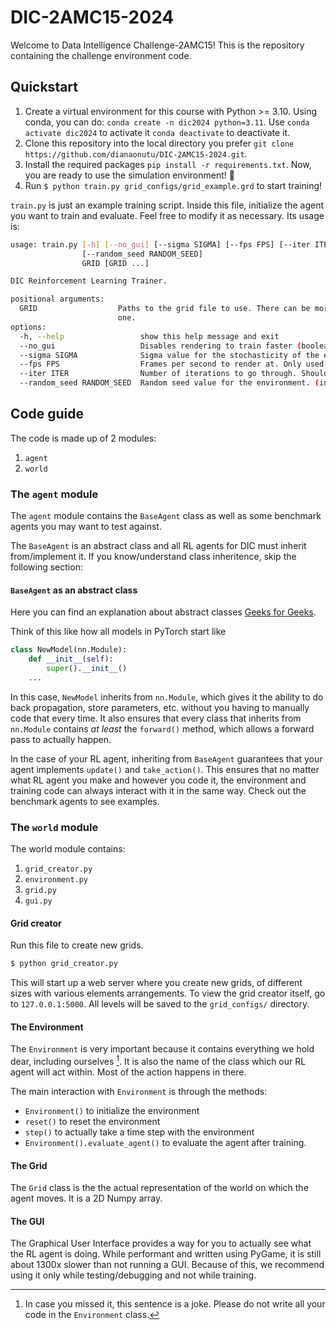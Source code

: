 # DIC-2AMC15-2024

Welcome to Data Intelligence Challenge-2AMC15!
This is the repository containing the challenge environment code.

## Quickstart

1. Create a virtual environment for this course with Python >= 3.10. Using conda, you can do: `conda create -n dic2024 python=3.11`. Use `conda activate dic2024` to activate it `conda deactivate` to deactivate it.
2. Clone this repository into the local directory you prefer `git clone https://github.com/dianaonutu/DIC-2AMC15-2024.git`.
3. Install the required packages `pip install -r requirements.txt`. Now, you are ready to use the simulation environment! :partying_face:	
4. Run `$ python train.py grid_configs/grid_example.grd` to start training!

`train.py` is just an example training script. Inside this file, initialize the agent you want to train and evaluate. Feel free to modify it as necessary. Its usage is:

```bash
usage: train.py [-h] [--no_gui] [--sigma SIGMA] [--fps FPS] [--iter ITER]
                [--random_seed RANDOM_SEED] 
                GRID [GRID ...]

DIC Reinforcement Learning Trainer.

positional arguments:
  GRID                  Paths to the grid file to use. There can be more than
                        one.
options:
  -h, --help                 show this help message and exit
  --no_gui                   Disables rendering to train faster (boolean)
  --sigma SIGMA              Sigma value for the stochasticity of the environment. (float, default=0.1, should be in [0, 1])
  --fps FPS                  Frames per second to render at. Only used if no_gui is not set. (int, default=30)
  --iter ITER                Number of iterations to go through. Should be integer. (int, default=1000)
  --random_seed RANDOM_SEED  Random seed value for the environment. (int, default=0)
```

## Code guide

The code is made up of 2 modules: 

1. `agent`
2. `world`

### The `agent` module

The `agent` module contains the `BaseAgent` class as well as some benchmark agents you may want to test against.

The `BaseAgent` is an abstract class and all RL agents for DIC must inherit from/implement it.
If you know/understand class inheritence, skip the following section:

#### `BaseAgent` as an abstract class
Here you can find an explanation about abstract classes [Geeks for Geeks](https://www.geeksforgeeks.org/abstract-classes-in-python/).

Think of this like how all models in PyTorch start like 

```python
class NewModel(nn.Module):
    def __init__(self):
        super().__init__()
    ...
```

In this case, `NewModel` inherits from `nn.Module`, which gives it the ability to do back propagation, store parameters, etc. without you having to manually code that every time.
It also ensures that every class that inherits from `nn.Module` contains _at least_ the `forward()` method, which allows a forward pass to actually happen.

In the case of your RL agent, inheriting from `BaseAgent` guarantees that your agent implements `update()` and `take_action()`.
This ensures that no matter what RL agent you make and however you code it, the environment and training code can always interact with it in the same way.
Check out the benchmark agents to see examples.

### The `world` module

The world module contains:
1. `grid_creator.py`
2. `environment.py`
3. `grid.py`
4. `gui.py`

#### Grid creator
Run this file to create new grids.

```bash
$ python grid_creator.py
```

This will start up a web server where you create new grids, of different sizes with various elements arrangements.
To view the grid creator itself, go to `127.0.0.1:5000`.
All levels will be saved to the `grid_configs/` directory.


#### The Environment

The `Environment` is very important because it contains everything we hold dear, including ourselves [^1].
It is also the name of the class which our RL agent will act within. Most of the action happens in there.

The main interaction with `Environment` is through the methods:

- `Environment()` to initialize the environment
- `reset()` to reset the environment
- `step()` to actually take a time step with the environment
- `Environment().evaluate_agent()` to evaluate the agent after training.

[^1]: In case you missed it, this sentence is a joke. Please do not write all your code in the `Environment` class.

#### The Grid

The `Grid` class is the the actual representation of the world on which the agent moves. It is a 2D Numpy array.

#### The GUI

The Graphical User Interface provides a way for you to actually see what the RL agent is doing.
While performant and written using PyGame, it is still about 1300x slower than not running a GUI.
Because of this, we recommend using it only while testing/debugging and not while training.
